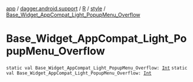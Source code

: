 [app](../../../index.md) / [dagger.android.support](../../index.md) / [R](../index.md) / [style](index.md) / [Base_Widget_AppCompat_Light_PopupMenu_Overflow](./-base_-widget_-app-compat_-light_-popup-menu_-overflow.md)

# Base_Widget_AppCompat_Light_PopupMenu_Overflow

`static val Base_Widget_AppCompat_Light_PopupMenu_Overflow: `[`Int`](https://kotlinlang.org/api/latest/jvm/stdlib/kotlin/-int/index.html)
`static val Base_Widget_AppCompat_Light_PopupMenu_Overflow: `[`Int`](https://kotlinlang.org/api/latest/jvm/stdlib/kotlin/-int/index.html)